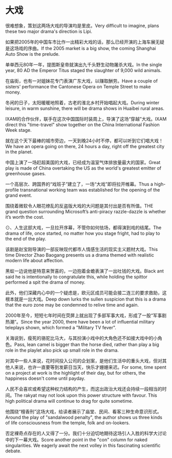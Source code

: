 # 大戏

<p><span class="chinese">很难想象，策划这两场大戏的导演均是里皮。</span><span class="english">Very difficult to imagine, plans these two major drama's direction is Lipi.</span></p>

<p><span class="chinese">如果把2005年的中国车市比作一出精彩大戏的话，那么已经开演的上海车展无疑是这场戏的序曲。</span><span class="english">If the 2005 market is a big show, the coming Shanghai Auto Show is the prelude.</span></p>

<p><span class="chinese">单单西元80年一年，提图斯皇帝就演出九千头野生动物屠杀大戏。</span><span class="english">In the single year, 80 AD the Emperor Titus staged the slaughter of 9,000 wild animals.</span></p>

<p><span class="chinese">在庙街，也有一对姐妹花专门表演广东大戏，以赚取酬劳。</span><span class="english">Have a couple of sisters' performance the Cantonese Opera on Temple Street to make money.</span></p>

<p><span class="chinese">冬闲的日子，太阳暖暖地照着，古老的淮北乡村开始唱起大戏。</span><span class="english">During winter leisure, in warm sunshine, there will be drama shows in Huaibei rural areas.</span></p>

<p><span class="chinese">IXAM的合作伙伴，联手在这次中国国际时装周上，导演了这场“穿越”大戏。</span><span class="english">IXAM direct this "time-travel" show together on the China International Fashion Week stage.</span></p>

<p><span class="chinese">就在这个天下最棒的城市旁边，一天到晚24小时不停，都可以听到它们唱大戏！</span><span class="english">We have an opera going on there, 24 hours a day, right off the greatest city in the planet.</span></p>

<p><span class="chinese">中国上演了一场赶超美国的大戏，已经成为温室气体排放量最大的国家。</span><span class="english">Great play is made of China overtaking the US as the world's greatest emitter of greenhouse gases.</span></p>

<p><span class="chinese">一个高层次、跨国界的“戏班子”建立了，一场“大戏”即将拉开帷幕。</span><span class="english">Thus a high-profile transnational working team was established for the opening of the grand event.</span></p>

<p><span class="chinese">围绕着微软令人眼花缭乱的反盗版大戏的大问题是其付出是否有所值。</span><span class="english">THE grand question surrounding Microsoft’s anti-piracy razzle-dazzle is whether it’s worth the cost.</span></p>

<p><span class="chinese">⊙、人生这部大戏，一旦拉开序幕，不管你如何怯场，都得演到戏的结尾。</span><span class="english">The drama of life, once started, no matter how you stage fright, had to play to the end of the play.</span></p>

<p><span class="chinese">该剧是赵宝刚导演的一部反映现代都市人情感生活的现实主义题材大戏。</span><span class="english">This time Director Zhao Baogang presents us a drama themed with realistic modern life about affection.</span></p>

<p><span class="chinese">黑蚁一边说他是特意来贺喜的，一边抱着金蟾表演了一出吐钱的大戏。</span><span class="english">Black ant said he is intentionally to congratulate this, while holding the spittor performed a spit the drama of money.</span></p>

<p><span class="chinese">此外，他们深藏内心中的一个疑虑是，欧元区成员可能会接二连三的要求救助，这根本就是一出大戏。</span><span class="english">Deep down lurks the sullen suspicion that this is a drama that the euro zone may be condemned to relive time and again.</span></p>

<p><span class="chinese">2000年至今，短短七年时间在荧屏上就出现了多部军事大戏，形成了一股“军事剧热潮”。</span><span class="english">Since the year 2000, there have been a lot of influential military teleplays shown, which formed a "Military TV fever".</span></p>

<p><span class="chinese">关海说到，瘦死的骆驼比马大，与其扮演小戏中的大角色还不如接大戏中的小角色。</span><span class="english">Pass, lean camel is bigger than the horse died, rather than play a big role in the playlet also pick up small role in the drama.</span></p>

<p><span class="chinese">对其中一些人来说，花时间投入公司的企划案，是他们生活中的重头大戏，但对其他人来说，也许一直要等到发薪日当天，快乐才姗姗来迟。</span><span class="english">For some, time spent on a project at work is the highlight of their day, but for others, the happiness doesn't come until payday.</span></p>

<p><span class="chinese">人民不会喜欢或希望这种权力结构的产生，而这出政治大戏还会持续一段相当的时间。</span><span class="english">The rakyat may not look upon this power structure with favour. This high political drama will continue to drag for quite sometime.</span></p>

<p><span class="chinese">他围绕“檀香刑”这场大戏，给读者展示了庙堂、民间、看客三种生命意识形式。</span><span class="english">Around the play of "sandalwood penalty", the author shows us three kinds of life consciousness from the temple, folk and on-lookers.</span></p>

<p><span class="chinese">否定裸奇点存在的人又得了一分。我们十分迫切地期待这场引人入胜的科学大讨论中的下一幕大戏。</span><span class="english">Score another point in the "con" column for naked singularities. We eagerly await the next volley in this fascinating scientific debate.</span></p>

